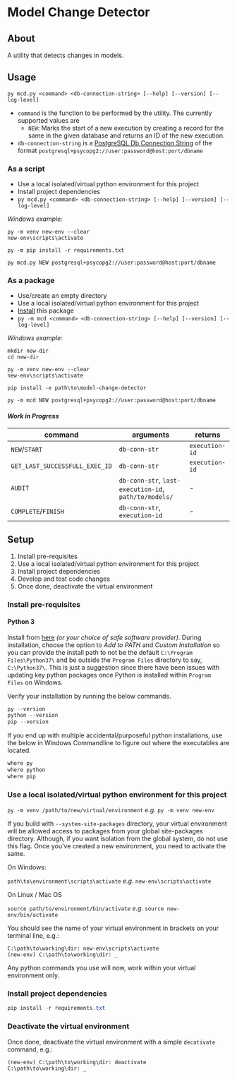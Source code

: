 # Model Change Detector

## About

A utility that detects changes in models.  

## Usage

```commandline
py mcd.py <command> <db-connection-string> [--help] [--version] [--log-level]
```

- `command` is the function to be performed by the utility. The currently supported values are 
  - `NEW`: Marks the start of a new execution by creating a record for the same in the given database and returns an ID of the new execution.
- `db-connection-string` is a [PostgreSQL Db Connection String](http://docs.sqlalchemy.org/en/latest/dialects/postgresql.html#module-sqlalchemy.dialects.postgresql.psycopg2) of the format `postgresql+psycopg2://user:password@host:port/dbname`

### As a script

- Use a local isolated/virtual python environment for this project
- Install project dependencies
- `py mcd.py <command> <db-connection-string> [--help] [--version] [--log-level]`

_Windows example:_

```commandline
py -m venv new-env --clear
new-env\scripts\activate

py -m pip install -r requirements.txt

py mcd.py NEW postgresql+psycopg2://user:password@host:port/dbname
```

### As a package

- Use/create an empty directory
- Use a local isolated/virtual python environment for this project
- [Install](https://pip.pypa.io/en/stable/reference/pip_install/#editable-installs) this package
- `py -m mcd <command> <db-connection-string> [--help] [--version] [--log-level]`

_Windows example:_

```commandline
mkdir new-dir
cd new-dir

py -m venv new-env --clear
new-env\scripts\activate

pip install -e path\to\model-change-detector

py -m mcd NEW postgresql+psycopg2://user:password@host:port/dbname
```

#### _Work in Progress_

|command|arguments|returns|
|-|-|-|
|`NEW`/`START`|`db-conn-str`|`execution-id`|
|`GET_LAST_SUCCESSFULL_EXEC_ID`|`db-conn-str`|`execution-id`|
|`AUDIT`|`db-conn-str`, `last-execution-id`, `path/to/models/`|-|
|`COMPLETE`/`FINISH`|`db-conn-str`, `execution-id`|-|

## Setup

1. Install pre-requisites
2. Use a local isolated/virtual python environment for this project
3. Install project dependencies
4. Develop and test code changes 
5. Once done, deactivate the virtual environment

### Install pre-requisites

#### Python 3

Install from [here](https://www.python.org/) _(or your choice of safe software provider)_. During installation, choose the option to _Add to PATH_ and _Custom Installation_ so you can provide the install path to not be the default `C:\Program Files\Python37\` and be outside the `Program Files` directory to say, `C:\Python37\`. This is just a suggestion since there have been issues with updating key python packages once Python is installed within `Program Files` on Windows.

Verify your installation by running the below commands.

```powershell
py --version
python --version
pip --version
```

If you end up with multiple accidental/purposeful python installations, use the below in Windows Commandline to figure out where the executables are located.

```cmd
where py
where python
where pip
```

### Use a local isolated/virtual python environment for this project

`py -m venv /path/to/new/virtual/environment` _e.g._ `py -m venv new-env`

If you build with `--system-site-packages` directory, your virtual environment will be allowed access to packages from your global site-packages directory. Although, if you want isolation from the global system, do not use this flag. Once you've created a new environment, you need to activate the same.

On Windows:

`path\to\environment\scripts\activate` _e.g._ `new-env\scripts\activate`

On Linux / Mac OS

 `source path/to/environment/bin/activate` _e.g._ `source new-env/bin/activate`

You should see the name of your virtual environment in brackets on your terminal line, e.g.: 
```
C:\path\to\working\dir: new-env\scripts\activate
(new-env) C:\path\to\working\dir: _
```
Any python commands you use will now, work within your virtual environment only.

### Install project dependencies

```powershell
pip install -r requirements.txt
```

### Deactivate the virtual environment

Once done, deactivate the virtual environment with a simple `decativate` command, e.g.: 

```commandline
(new-env) C:\path\to\working\dir: deactivate
C:\path\to\working\dir: _
```
